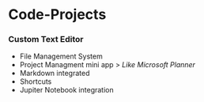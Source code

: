 # Code-Projects

### Custom Text Editor
  * File Management System
  * Project Managment mini app > _Like Microsoft Planner_
  * Markdown integrated
  * Shortcuts
  * Jupiter Notebook integration
